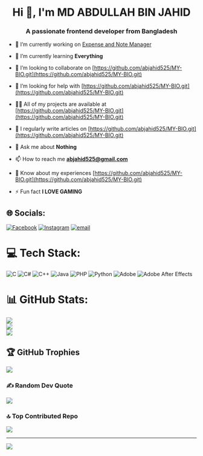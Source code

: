 <h1 align="center">Hi 👋, I'm MD ABDULLAH BIN JAHID</h1>
<h3 align="center">A passionate frontend developer from Bangladesh</h3>

- 🔭 I’m currently working on [Expense and Note Manager](https://github.com/abjahid525/MY-BIO.git)

- 🌱 I’m currently learning **Everything**

- 👯 I’m looking to collaborate on [https://github.com/abjahid525/MY-BIO.git](https://github.com/abjahid525/MY-BIO.git)

- 🤝 I’m looking for help with [https://github.com/abjahid525/MY-BIO.git](https://github.com/abjahid525/MY-BIO.git)

- 👨‍💻 All of my projects are available at [https://github.com/abjahid525/MY-BIO.git](https://github.com/abjahid525/MY-BIO.git)

- 📝 I regularly write articles on [https://github.com/abjahid525/MY-BIO.git](https://github.com/abjahid525/MY-BIO.git)

- 💬 Ask me about **Nothing**

- 📫 How to reach me **abjahid525@gmail.com**

- 📄 Know about my experiences [https://github.com/abjahid525/MY-BIO.git](https://github.com/abjahid525/MY-BIO.git)

- ⚡ Fun fact **I LOVE GAMING**
## 🌐 Socials:
[![Facebook](https://img.shields.io/badge/Facebook-%231877F2.svg?logo=Facebook&logoColor=white)](https://facebook.com/a.b.jahid.2024) [![Instagram](https://img.shields.io/badge/Instagram-%23E4405F.svg?logo=Instagram&logoColor=white)](https://instagram.com/a_b_j_a_h_i_d) [![email](https://img.shields.io/badge/Email-D14836?logo=gmail&logoColor=white)](mailto:abjahid525@gmail.com) 

# 💻 Tech Stack:
![C](https://img.shields.io/badge/c-%2300599C.svg?style=for-the-badge&logo=c&logoColor=white) ![C#](https://img.shields.io/badge/c%23-%23239120.svg?style=for-the-badge&logo=csharp&logoColor=white) ![C++](https://img.shields.io/badge/c++-%2300599C.svg?style=for-the-badge&logo=c%2B%2B&logoColor=white) ![Java](https://img.shields.io/badge/java-%23ED8B00.svg?style=for-the-badge&logo=openjdk&logoColor=white) ![PHP](https://img.shields.io/badge/php-%23777BB4.svg?style=for-the-badge&logo=php&logoColor=white) ![Python](https://img.shields.io/badge/python-3670A0?style=for-the-badge&logo=python&logoColor=ffdd54) ![Adobe](https://img.shields.io/badge/adobe-%23FF0000.svg?style=for-the-badge&logo=adobe&logoColor=white) ![Adobe After Effects](https://img.shields.io/badge/Adobe%20After%20Effects-9999FF.svg?style=for-the-badge&logo=Adobe%20After%20Effects&logoColor=white)
# 📊 GitHub Stats:
![](https://github-readme-stats.vercel.app/api?username=abjahid525&theme=dark&hide_border=false&include_all_commits=true&count_private=false)<br/>
![](https://nirzak-streak-stats.vercel.app/?user=abjahid525&theme=dark&hide_border=false)<br/>
![](https://github-readme-stats.vercel.app/api/top-langs/?username=abjahid525&theme=dark&hide_border=false&include_all_commits=true&count_private=false&layout=compact)

## 🏆 GitHub Trophies
![](https://github-profile-trophy.vercel.app/?username=abjahid525&theme=radical&no-frame=false&no-bg=true&margin-w=4)

### ✍️ Random Dev Quote
![](https://quotes-github-readme.vercel.app/api?type=horizontal&theme=radical)

### 🔝 Top Contributed Repo
![](https://github-contributor-stats.vercel.app/api?username=abjahid525&limit=5&theme=dark&combine_all_yearly_contributions=true)

---
[![](https://visitcount.itsvg.in/api?id=abjahid525&icon=0&color=0)](https://visitcount.itsvg.in)

<!-- Proudly created with GPRM ( https://gprm.itsvg.in ) -->
